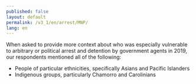 ```yaml
---
published: false
layout: default
permalink: /v3_1/en/arrest/MNP/
lang: en
---
```

When asked to provide more context about who was especially vulnerable to arbitrary or political arrest and detention by government agents in 2019, our respondents mentioned all of the following:

-	People of particular ethnicities, specifically Asians and Pacific Islanders
-	Indigenous groups, particularly Chamorro and Carolinians
